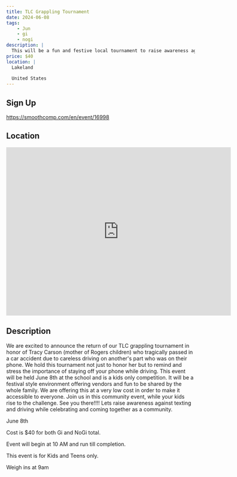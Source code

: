 ```yaml
---
title: TLC Grappling Tournament
date: 2024-06-08
tags:
    - Jun
    - gi 
    - nogi 
description: |
  This will be a fun and festive local tournament to raise awareness against texting and driving
price: $40
location: |
  Lakeland
  
  United States
---
```

## Sign Up
https://smoothcomp.com/en/event/16998

## Location
<iframe src="https://www.google.com/maps/embed?pb=!1m18!1m12!1m3!1d12345.6789!2d-82.0117190!3d27.9981173!2m3!1f0!2f0!3f0!3m2!1i1024!2i768!4f13.1!3m3!1m2!1s0x0%3A0x0!2z27.9981173!5e0!3m2!1sen!2sus!4v1234567890" width="600" height="450" style="border:0;" allowfullscreen="" loading="lazy"></iframe>

## Description
We are excited to announce the return of our TLC grappling tournament in honor of Tracy Carson (mother of Rogers children) who tragically passed in a car accident due to careless driving on another's part who was on their phone. We hold this tournament not just to honor her but to remind and stress the importance of staying off your phone while driving. This event will be held June 8th at the school and is a kids only competition. It will be a festival style environment offering vendors and fun to be shared by the whole family. We are offering this at a very low cost in order to make it accessible to everyone. Join us in this community event, while your kids rise to the challenge. See you there!!!! Lets raise awareness against texting and driving while celebrating and coming together as a community.


June 8th


Cost is $40 for both Gi and NoGi total.


Event will begin at 10 AM and run till completion. 


This event is for Kids and Teens only.


Weigh ins at 9am